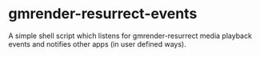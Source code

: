 # gmrender-resurrect-events
A simple shell script which listens for gmrender-resurrect media playback events and notifies other apps (in user defined ways).
